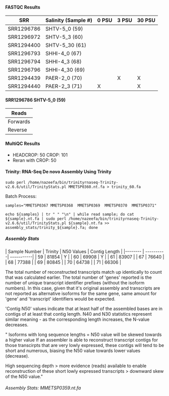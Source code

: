 #### FASTQC Results


| SRR        | Salinity (Sample #)|  0 PSU | 3 PSU	| 30 PSU	| 
|--------    | -------------------|-----   |---	   |---	    | 
| SRR1296786 |  SHTV-5_0 (59) 	     |   	    |  	    |   	    | 
| SRR1296972 |  SHTV-5_3 (60) 	     |   	    |   	  |   	    | 
| SRR1294400 | SHTV-5_30 (61)	       |   	    |   	  |   	 |
| SRR1296793 | SHHI-4_0 (67)       |       |  	   |   	  |
| SRR1296794 | SHHI-4_3 (68)	       |   	    |  	  |   	  |
| SRR1296796 | SHHI-4_30 (69)	       |    	   |  	   |   	 | 
| SRR1294439 | PAER-2_0 (70)       |        |   X  |   X   |
| SRR1294440 | PAER-2_3 (71)	       |   X	    |  	  |   X	  |

#### SRR1296786  SHTV-5_0 (59)

| Reads	  | 
|-------- |
| Forwards |
| Reverse	  |

#### MultiQC Results

* HEADCROP: 50 CROP: 101
* Reran with CROP: 50

#### Trinity: RNA-Seq De novo Assembly Using Trinity

```
sudo perl /home/nazeefa/bin/trinityrnaseq-Trinity-v2.6.6/util/TrinityStats.pl MMETSP0360.nt.fa > trinity_60.fa
```
Batch Process:
```
samples="MMETSP0367 MMETSP0368  MMETSP0369  MMETSP0370  MMETSP0371"
```
```
echo ${samples} | tr " " "\n" | while read sample; do cat ${sample}.nt.fa | sudo perl /home/nazeefa/bin/trinityrnaseq-Trinity-v2.6.6/util/TrinityStats.pl ${sample}.nt.fa >> assembly_stats/trinity_${sample}.fa; done
```
##### Assembly Stats
 
| Sample Number | Trinity | N50 Values | Contig Length | 
|--------    | ----------| -----------|
| 59 |  81854 	 | Y |
| 60 |  69908 	 | Y |
| 61 |  83907 	 |
| 67 |  76640 	 |
| 68 |  77388 	 |
| 69 |  80845 	 |
| 70 |  64738 	 |
| 71 |  66306 	 |

The total number of reconstructed transcripts match up identically to count that was calculated earlier. The total number of 'genes' reported is the number of unique transcript identifier prefixes (without the isoform numbers). In this case, given that it's original assembly and transcripts are not reported as alternative isoforms for the same gene, same amount for 'gene' and 'transcript' identifiers would be expected.

'Contig N50' values indicate that at least half of the assembled bases are in contigs of at least that contig length. N40 and N30 statistics represent similar meaning - as the corresponding length increases, the N-value decreases.

" Isoforms with long sequence lengths =  N50 value will be skewed towards a higher value
If an assembler is able to reconstruct transcript contigs for those transcirpts that are very lowly expressed, these contigs will tend to be short and numerous, biasing the N50 value towards lower values (decrease).

High sequencing depth > more evidence (reads) available to enable reconstruction of these short lowly expressed transcripts > downward skew of the N50 value."

###### Assembly Stats: MMETSP0359.nt.fa


